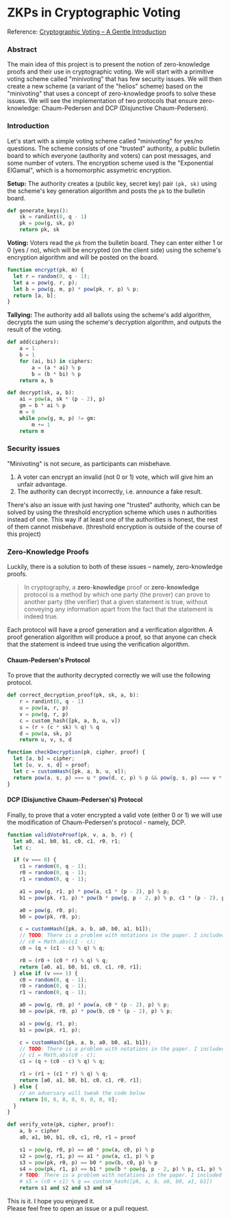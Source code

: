 # ZKPs in Cryptographic Voting

Reference: [Cryptographic Voting – A Gentle Introduction](https://eprint.iacr.org/2016/765.pdf)

### Abstract

The main idea of this project is to present the notion of zero-knowledge proofs and their use in cryptographic voting. We will start with a primitive voting scheme called "minivoting" that has few security issues. We will then create a new scheme (a variant of the "helios" scheme) based on the "minivoting" that uses a concept of zero-knowledge proofs to solve these issues. We will see the implementation of two protocols that ensure zero-knowledge: Chaum-Pedersen and DCP (Disjunctive Chaum-Pedersen).

### Introduction

Let's start with a simple voting scheme called "minivoting" for yes/no questions. The scheme consists of one "trusted" authority, a public bulletin board to which everyone (authority and voters) can post messages, and some number of voters. The encryption scheme used is the "Exponential ElGamal", which is a homomorphic assymetric encryption.

**Setup:** The authority creates a (public key, secret key) pair `(pk, sk)` using the scheme's key generation algorithm and posts the `pk` to the bulletin board. 

```python
def generate_keys():
    sk = randint(0, q - 1)
    pk = pow(g, sk, p)
    return pk, sk
```

**Voting:** Voters read the `pk` from the bulletin board. They can enter either 1 or 0 (yes / no), which will be encrypted (on the client side) using the scheme's encryption algorithm and will be posted on the board.

```js
function encrypt(pk, m) {
  let r = random(0, q - 1);
  let a = pow(g, r, p);
  let b = pow(g, m, p) * pow(pk, r, p) % p;
  return [a, b];
}
```

**Tallying:** The authority add all ballots using the scheme's add algorithm, decrypts the sum using the scheme's decryption algorithm, and outputs the result of the voting.

```python
def add(ciphers):
    a = 1
    b = 1
    for (ai, bi) in ciphers:
        a = (a * ai) % p
        b = (b * bi) % p
    return a, b
```

```python
def decrypt(sk, a, b):
    ai = pow(a, sk * (p - 2), p)
    gm = b * ai % p
    m = 0
    while pow(g, m, p) != gm:
        m += 1
    return m
```

### Security issues

"Minivoting" is not secure, as participants can misbehave.

1. A voter can encrypt an invalid (not 0 or 1) vote, which will give him an unfair advantage.
2. The authority can decrypt incorrectly, i.e. announce a fake result.

There's also an issue with just having one "trusted" authority, which can be solved by using the threshold encryption scheme which uses n authorities instead of one. This way if at least one of the authorities is honest, the rest of them cannot misbehave. (threshold encryption is outside of the course of this project)

### Zero-Knowledge Proofs

Luckily, there is a solution to both of these issues – namely, zero-knowledge proofs.

> In cryptography, a **zero**-**knowledge** proof or **zero**-**knowledge** protocol is a method by which one party (the prover) can prove to another party (the verifier) that a given statement is true, without conveying any information apart from the fact that the statement is indeed true.

Each protocol will have a proof generation and a verification algorithm. A proof generation algorithm will produce a proof, so that anyone can check that the statement is indeed true using the verification algorithm.

#### Chaum-Pedersen's Protocol

To prove that the authority decrypted correctly we will use the following protocol.

```python
def correct_decryption_proof(pk, sk, a, b):
    r = randint(0, q - 1)
    u = pow(a, r, p)
    v = pow(g, r, p)
    c = custom_hash([pk, a, b, u, v])
    s = (r + (c * sk) % q) % q
    d = pow(a, sk, p)
    return u, v, s, d
```

```js
function checkDecryption(pk, cipher, proof) {
  let [a, b] = cipher;
  let [u, v, s, d] = proof;
  let c = customHash([pk, a, b, u, v]);
  return pow(a, s, p) === u * pow(d, c, p) % p && pow(g, s, p) === v * pow(pk, c, p) % p;
}
```

#### DCP (Disjunctive Chaum-Pedersen's) Protocol

Finally, to prove that a voter encrypted a valid vote (either 0 or 1) we will use the modification of Chaum-Pedersen's protocol - namely, DCP.

```js
function validVoteProof(pk, v, a, b, r) {
  let a0, a1, b0, b1, c0, c1, r0, r1;
  let c;

  if (v === 0) {
    c1 = random(0, q - 1);
    r0 = random(0, q - 1);
    r1 = random(0, q - 1);

    a1 = pow(g, r1, p) * pow(a, c1 * (p - 2), p) % p;
    b1 = pow(pk, r1, p) * pow(b * pow(g, p - 2, p) % p, c1 * (p - 2), p) % p;

    a0 = pow(g, r0, p);
    b0 = pow(pk, r0, p);

    c = customHash([pk, a, b, a0, b0, a1, b1]);
    // TODO: There is a problem with notations in the paper. I included this in the email.
    // c0 = Math.abs(c1 - c);
    c0 = (q + (c1 - c) % q) % q;

    r0 = (r0 + (c0 * r) % q) % q;
    return [a0, a1, b0, b1, c0, c1, r0, r1];
  } else if (v === 1) {
    c0 = random(0, q - 1);
    r0 = random(0, q - 1);
    r1 = random(0, q - 1);

    a0 = pow(g, r0, p) * pow(a, c0 * (p - 2), p) % p;
    b0 = pow(pk, r0, p) * pow(b, c0 * (p - 2), p) % p;

    a1 = pow(g, r1, p);
    b1 = pow(pk, r1, p);

    c = customHash([pk, a, b, a0, b0, a1, b1]);
    // TODO: There is a problem with notations in the paper. I included this in the email.
    // c1 = Math.abs(c0 - c);
    c1 = (q + (c0 - c) % q) % q;

    r1 = (r1 + (c1 * r) % q) % q;
    return [a0, a1, b0, b1, c0, c1, r0, r1];
  } else {
    // an adversary will tweak the code below
    return [0, 0, 0, 0, 0, 0, 0, 0];
  }
}
```

```python
def verify_vote(pk, cipher, proof):
    a, b = cipher
    a0, a1, b0, b1, c0, c1, r0, r1 = proof

    s1 = pow(g, r0, p) == a0 * pow(a, c0, p) % p
    s2 = pow(g, r1, p) == a1 * pow(a, c1, p) % p
    s3 = pow(pk, r0, p) == b0 * pow(b, c0, p) % p
    s4 = pow(pk, r1, p) == b1 * pow(b * pow(g, p - 2, p) % p, c1, p) % p
    # TODO: There is a problem with notations in the paper. I included this in the email.
    # s5 = (c0 + c1) % q == custom_hash([pk, a, b, a0, b0, a1, b1])
    return s1 and s2 and s3 and s4
```

This is it. I hope you enjoyed it.  
Please feel free to open an issue or a pull request.
